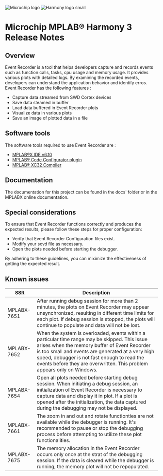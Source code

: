 ﻿
![Microchip logo](https://raw.githubusercontent.com/wiki/Microchip-MPLAB-Harmony/Microchip-MPLAB-Harmony.github.io/images/microchip_logo.png)
![Harmony logo small](https://raw.githubusercontent.com/wiki/Microchip-MPLAB-Harmony/Microchip-MPLAB-Harmony.github.io/images/microchip_mplab_harmony_logo_small.png)

# Microchip MPLAB® Harmony 3 Release Notes

## Overview
Event Recorder is a tool that helps developers capture and records events such as function calls, tasks, cpu usage and memory usage.
It provides various plots with detailed logs. By examining the recorded events, developers can understand the application behavior and identify erros.
Event Recorder has the following features :
  - Capture data streamed from SWD Cortex devices
  - Save data steamed in buffer
  - Load data buffered in Event Recorder plots
  - Visualize data in various plots
  - Save an image of plotted data in a file
## Software tools

The software tools required to use Event Recorder are :
- [MPLAB®X IDE v6.10](https://www.microchip.com/en-us/tools-resources/develop/mplab-x-ide#tabs)
- [MPLAB® Code Configurator plugin](https://www.microchip.com/en-us/tools-resources/configure/mplab-code-configurator)
- [MPLAB® XC32 Compiler](https://www.microchip.com/en-us/tools-resources/develop/mplab-xc-compilers)

## Documentation

The documentation for this project can be found in the docs' folder or in the MPLABX online documentation. 

## Special considerations

To ensure that Event Recorder functions correctly and produces the expected results, please follow these steps for proper configuration:

- Verify that Event Recorder Configuration files exist.
- Modify your scvd file as necessary.
- Open the plots needed before starting the debugger.

By adhering to these guidelines, you can miximize the effectiveness of getting the expected result.

## Known issues

<table>
  <thead>
    <tr>
      <th>SSR</th>
      <th>Description</th>
    </tr>
  </thead>
  <tbody>
    <tr>
      <td>MPLABX-7651</td>
      <td>After running debug session for more than 2 minutes, the plots on Event Recorder may appear unsynchronized, resulting in different time limits for each plot. If debug session is stopped, the plots will continue to populate and data will not be lost.</td>
    </tr>
    <tr>
      <td>MPLABX-7652</td>
      <td>When the system is overloaded, events within a particular time range may be skipped. This issue arises when the memory buffer of Event Recorder is too small and events are generated at a very high speed, debugger is not fast enough to read the events before they are overwritten. This problem appears only on Windows.</td>
    </tr>
    <tr>
      <td>MPLABX-7654</td>
      <td>Open all plots needed before starting debug session. When initiating a debug session, an initialization of Event Recorder is necessary to capture data and display it in plot. If a plot is opened after the initialization, the data captured during the debugging may not be displayed.</td>
    </tr>
    <tr>
      <td>MPLABX-7661</td>
      <td>The zoom in and out and rotate functionties are not available while the debugger is running. It's recommended to pause or stop the debugging process before attempting to utilize these plot functionalities. </td>
    </tr>
    <tr>
      <td>MPLABX-7675</td>
      <td>The memory allocation in the Event Recorder occurs only once at the strat of the debugging session. If the data is cleared while the debugger is running, the memory plot will not be repopulated. </td>
    </tr>

  </tbody>